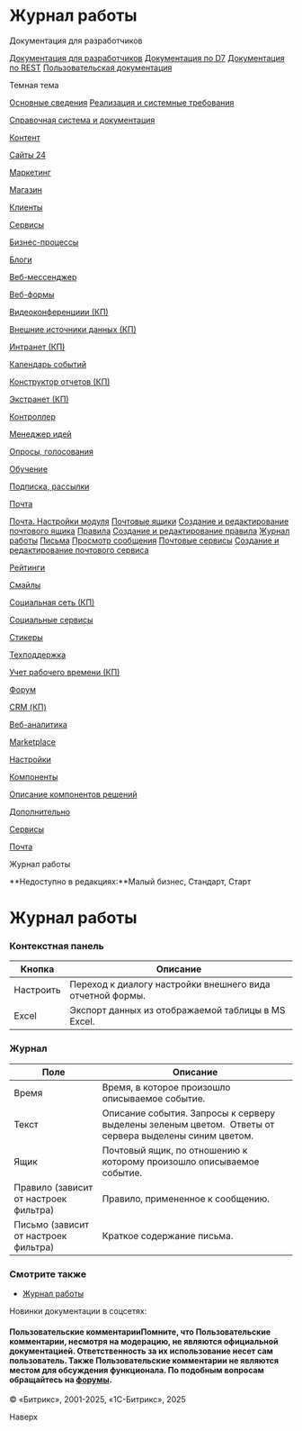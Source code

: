 # Журнал работы

Документация для разработчиков

[Документация для разработчиков](https://dev.1c-bitrix.ru/api_help/)
[Документация по D7](https://dev.1c-bitrix.ru/api_d7/)
[Документация по REST](https://dev.1c-bitrix.ru/rest_help/)
[Пользовательская документация](https://dev.1c-bitrix.ru/user_help/)

Темная тема

[Основные сведения](/user_help/index.php)
[Реализация и системные требования](/user_help/reqintro.php)

[Справочная система и документация](/user_help/help/index.php)

[Контент](/user_help/content/index.php)

[Сайты 24](/user_help/sites24/index.php)

[Маркетинг](/user_help/marketing/index.php)

[Магазин](/user_help/store/index.php)

[Клиенты](/user_help/clients/index.php)

[Сервисы](/user_help/service/index.php)

[Бизнес-процессы](/user_help/service/bizproc/index.php)

[Блоги](/user_help/service/blogs/index.php)

[Веб-мессенджер](/user_help/service/im/index.php)

[Веб-формы](/user_help/service/form/index.php)

[Видеоконференциии (КП)](/user_help/service/video/index.php)

[Внешние источники данных (КП)](/user_help/service/xdi/index.php)

[Интранет (КП)](/user_help/service/intranet/index.php)

[Календарь событий](/user_help/service/event_calendar/index.php)

[Конструктор отчетов (КП)](/user_help/service/report/index.php)

[Экстранет (КП)](/user_help/service/extranet/index.php)

[Контроллер](/user_help/service/controller/index.php)

[Менеджер идей](/user_help/service/idea/index.php)

[Опросы, голосования](/user_help/service/vote/index.php)

[Обучение](/user_help/service/learning/index.php)

[Подписка, рассылки](/user_help/service/subscribe/index.php)

[Почта](/user_help/service/mail/index.php)

[Почта. Настройки модуля](/user_help/service/mail/settings.php)
[Почтовые ящики](/user_help/service/mail/mail_mailbox_admin.php)
[Создание и редактирование почтового ящика](/user_help/service/mail/mail_mailbox_edit.php)
[Правила](/user_help/service/mail/mail_filter_admin.php)
[Создание и редактирование правила](/user_help/service/mail/mail_filter_edit.php)
[Журнал работы](/user_help/service/mail/mail_log.php)
[Письма](/user_help/service/mail/mail_message_admin.php)
[Просмотр сообщения](/user_help/service/mail/mail_message_view.php)
[Почтовые сервисы](/user_help/service/mail/mail_services.php)
[Создание и редактирование почтового сервиса](/user_help/service/mail/mail_service_edit.php)

[Рейтинги](/user_help/service/rating/index.php)

[Смайлы](/user_help/service/smile/index.php)

[Социальная сеть (КП)](/user_help/service/socialnetwork/index.php)

[Социальные сервисы](/user_help/service/socialservices/index.php)

[Стикеры](/user_help/service/stickers/index.php)

[Техподдержка](/user_help/service/support/index.php)

[Учет рабочего времени (КП)](/user_help/service/timeman/index.php)

[Форум](/user_help/service/forum/index.php)

[CRM (КП)](/user_help/service/crm/index.php)

[Веб-аналитика](/user_help/statistic/index.php)

[Marketplace](/user_help/marketplace/index.php)

[Настройки](/user_help/settings/index.php)

[Компоненты](/user_help/components/index.php)

[Описание компонентов решений](/user_help/description_decisions/index.php)

[Дополнительно](/user_help/additional/index.php)

[Сервисы](/user_help/service/index.php)

[Почта](/user_help/service/mail/index.php)

Журнал работы

**Недоступно в редакциях:**Малый бизнес, Стандарт, Старт

# Журнал работы

### Контекстная панель

| Кнопка | Описание |
| --- | --- |
| Настроить | Переход к диалогу настройки внешнего вида отчетной формы. |
| Excel | Экспорт данных из отображаемой таблицы в MS Excel. |

### Журнал

| Поле | Описание |
| --- | --- |
| Время | Время, в которое произошло описываемое событие. |
| Текст | Описание события.   Запросы к серверу выделены зеленым цветом.    Ответы от сервера выделены синим цветом. |
| Ящик | Почтовый ящик, по отношению к которому произошло описываемое событие. |
| Правило   (зависит от настроек фильтра) | Правило, примененное к сообщению. |
| Письмо   (зависит от настроек фильтра) | Краткое содержание письма. |

### Смотрите также

* [Журнал работы](https://dev.1c-bitrix.ru/learning/course/index.php?COURSE_ID=41&LESSON_ID=2865)

Новинки документации в соцсетях:

#### Пользовательские комментарииПомните, что Пользовательские комментарии, несмотря на модерацию, не являются официальной документацией. Ответственность за их использование несет сам пользователь. Также Пользовательские комментарии не являются местом для обсуждения функционала. По подобным вопросам обращайтесь на [форумы](http://dev.1c-bitrix.ru/community/forums/group1/).

© «Битрикс», 2001-2025, «1С-Битрикс», 2025

Наверх